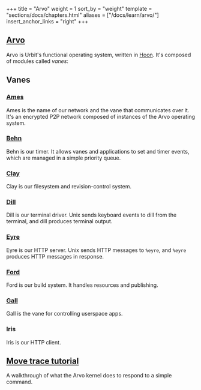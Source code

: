 +++
title = "Arvo"
weight = 1
sort_by = "weight"
template = "sections/docs/chapters.html"
aliases = ["/docs/learn/arvo/"]
insert_anchor_links = "right"
+++

## [Arvo](@/docs/tutorials/arvo/arvo.md)

Arvo is Urbit's functional operating system, written in [Hoon](@/docs/tutorials/hoon/hoon-school/_index.md). It's composed of modules called _vanes_:

## Vanes

### [Ames](@/docs/tutorials/arvo/ames.md)

Ames is the name of our network and the vane that communicates over it. It's an encrypted P2P network composed of instances of the Arvo operating system.

### [Behn](@/docs/tutorials/arvo/behn.md)

Behn is our timer. It allows vanes and applications to set and timer events, which are managed in a simple priority queue.

### [Clay](@/docs/tutorials/arvo/clay.md)

Clay is our filesystem and revision-control system.

### [Dill](@/docs/tutorials/arvo/dill.md)

Dill is our terminal driver. Unix sends keyboard events to dill from the terminal, and dill produces terminal output.

### [Eyre](@/docs/tutorials/arvo/eyre.md)

Eyre is our HTTP server. Unix sends HTTP messages to `%eyre`, and `%eyre` produces HTTP messages in response.

### [Ford](@/docs/tutorials/arvo/ford.md)

Ford is our build system. It handles resources and publishing.

### [Gall](@/docs/tutorials/arvo/gall.md)

Gall is the vane for controlling userspace apps.

### Iris

Iris is our HTTP client.

## [Move trace tutorial](@/docs/tutorials/arvo/move-trace.md)

A walkthrough of what the Arvo kernel does to respond to a simple command.
